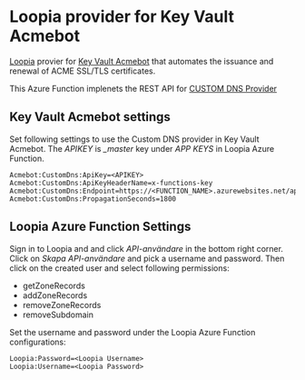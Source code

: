 # Loopia provider for Key Vault Acmebot

[Loopia](https://www.loopia.se) provier for [Key Vault Acmebot](https://github.com/shibayan/keyvault-acmebot) that automates the issuance and renewal of ACME SSL/TLS certificates.

This Azure Function implenets the REST API for [CUSTOM DNS Provider](https://github.com/shibayan/keyvault-acmebot/wiki/DNS-Provider-Configuration) 

## Key Vault Acmebot settings
Set following settings to use the Custom DNS provider in Key Vault Acmebot. The *APIKEY* is *_master* key under *APP KEYS*  in Loopia Azure Function.

    Acmebot:CustomDns:ApiKey=<APIKEY>
    Acmebot:CustomDns:ApiKeyHeaderName=x-functions-key
    Acmebot:CustomDns:Endpoint=https://<FUNCTION_NAME>.azurewebsites.net/api/
    Acmebot:CustomDns:PropagationSeconds=1800

## Loopia Azure Function Settings

Sign in to Loopia and and click *API-användare* in the bottom right corner. Click on *Skapa API-användare* and pick a username and password. Then click on the created user and select following permissions:

- getZoneRecords
- addZoneRecords
- removeZoneRecords
- removeSubdomain 

Set the username and password under the Loopia Azure Function configurations:

    Loopia:Password=<Loopia Username>
    Loopia:Username=<Loopia Password>